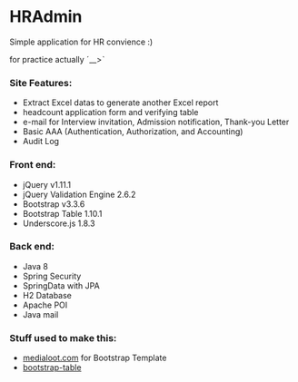 # HRAdmin

Simple application for HR convience :)

for practice actually ˊ__>ˋ

### Site Features:
 * Extract Excel datas to generate another Excel report
 * headcount application form and verifying table
 * e-mail for Interview invitation, Admission notification, Thank-you Letter
 * Basic AAA (Authentication, Authorization, and Accounting)
 * Audit Log

### Front end:
 * jQuery v1.11.1
 * jQuery Validation Engine 2.6.2
 * Bootstrap v3.3.6
 * Bootstrap Table 1.10.1
 * Underscore.js 1.8.3

### Back end:
 * Java 8
 * Spring Security
 * SpringData with JPA
 * H2 Database
 * Apache POI
 * Java mail

### Stuff used to make this:
 * [medialoot.com](http://medialoot.com/item/lumino-admin-bootstrap-template) for Bootstrap Template
 * [bootstrap-table](https://github.com/wenzhixin/bootstrap-table/)
